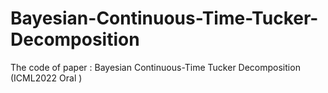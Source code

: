 # Bayesian-Continuous-Time-Tucker-Decomposition
The code of paper : Bayesian Continuous-Time Tucker Decomposition (ICML2022 Oral )
